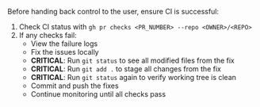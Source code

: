 Before handing back control to the user, ensure CI is successful:

1. Check CI status with `gh pr checks <PR_NUMBER> --repo <OWNER>/<REPO>`
2. If any checks fail:
   - View the failure logs
   - Fix the issues locally
   - **CRITICAL**: Run `git status` to see all modified files from the fix
   - **CRITICAL**: Run `git add .` to stage all changes from the fix
   - **CRITICAL**: Run `git status` again to verify working tree is clean
   - Commit and push the fixes
   - Continue monitoring until all checks pass
